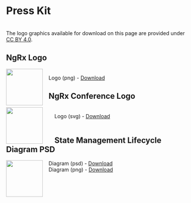 <h1 class="title center no-toc">Press Kit</h1><br />
The logo graphics available for download on this page are provided under <a href="https://creativecommons.org/licenses/by/4.0/" target="_blank">CC BY 4.0</a>.

## NgRx Logo

<img src="assets/images/ngrx-badge.png" width="100" style="float:left; padding-right: 1rem;" />
<div style="padding-top:1rem;">
  Logo (png) - <a href="assets/images/ngrx-badge.png" download>Download</a><br />
</div>

## NgRx Conference Logo

<img src="generated/images/marketing/home/ngrx-conf-badge.svg" width="100" style="float:left; padding-right: 2rem;" />
<div style="padding:1rem 0;">
  Logo (svg) - <a href="generated/images/marketing/home/ngrx-conf-badge.svg" download>Download</a>
</div>

## State Management Lifecycle Diagram PSD

<img src="generated/images/guide/store/state-management-lifecycle.png" width="100" style="float:left; padding-right: 1rem;" />
  Diagram (psd) - <a href="generated/images/guide/store/state-management-lifecycle.psd" download>Download</a><br />
  Diagram (png) - <a href="generated/images/guide/store/state-management-lifecycle.png" download>Download</a>
